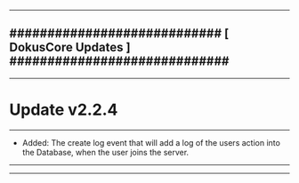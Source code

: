 --------------------------------------------------------------------------------
############################ [ DokusCore Updates ] #############################
--------------------------------------------------------------------------------
--------------------------------------------------------------------------------
# Update v2.2.4
--------------------------------------------------------------------------------
- Added: The create log event that will add a log of the users action into the
  Database, when the user joins the server.
--------------------------------------------------------------------------------
--------------------------------------------------------------------------------
